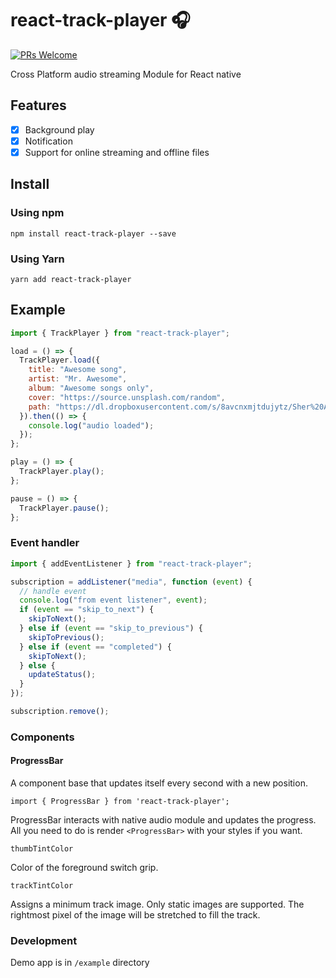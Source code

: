 # react-track-player 🎧

[![PRs Welcome](https://img.shields.io/badge/PRs-Welcome-brightgreen.svg)](https://github.com/YajanaRao/Serenity/pulls)

Cross Platform audio streaming Module for React native

## Features

- [x] Background play
- [x] Notification
- [x] Support for online streaming and offline files

## Install

### Using npm

`npm install react-track-player --save`

### Using Yarn

`yarn add react-track-player`

## Example

```javascript
import { TrackPlayer } from "react-track-player";

load = () => {
  TrackPlayer.load({
    title: "Awesome song",
    artist: "Mr. Awesome",
    album: "Awesome songs only",
    cover: "https://source.unsplash.com/random",
    path: "https://dl.dropboxusercontent.com/s/8avcnxmjtdujytz/Sher%20Aaya%20Sher.mp3?dl=0",
  }).then(() => {
    console.log("audio loaded");
  });
};

play = () => {
  TrackPlayer.play();
};

pause = () => {
  TrackPlayer.pause();
};
```

### Event handler

```javascript
import { addEventListener } from "react-track-player";

subscription = addListener("media", function (event) {
  // handle event
  console.log("from event listener", event);
  if (event == "skip_to_next") {
    skipToNext();
  } else if (event == "skip_to_previous") {
    skipToPrevious();
  } else if (event == "completed") {
    skipToNext();
  } else {
    updateStatus();
  }
});

subscription.remove();
```

### Components

#### ProgressBar

A component base that updates itself every second with a new position.

`import { ProgressBar } from 'react-track-player';`

ProgressBar interacts with native audio module and updates the progress. All you need to do is render `<ProgressBar>` with your styles if you want.

`thumbTintColor`

Color of the foreground switch grip.

`trackTintColor`

Assigns a minimum track image. Only static images are supported. The rightmost pixel of the image will be stretched to fill the track.

### Development

Demo app is in `/example` directory
